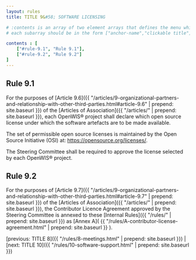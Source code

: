 ```yaml
---
layout: rules
title: TITLE 9&#58; SOFTWARE LICENSING

# :contents is an array of two element arrays that defines the menu which appears in the masthead
# each subarray should be in the form ["anchor-name","clickable title"]

contents : [
    ["#rule-9.1", "Rule 9.1"],
    ["#rule-9.2", "Rule 9.2"]
]
---
```


<h2 id="rule-9.1">Rule 9.1</h2>

For the purposes of [Article 9.6]({{ "/articles/9-organizational-partners-and-relationship-with-other-third-parties.html#article-9.6" | prepend: site.baseurl }}) of the [Articles of Association]({{ "/articles/" | prepend: site.baseurl }}), each OpenWIS&reg; project shall declare which open source license under which the software artefacts are to be made available.

The set of permissible open source licenses is maintained by the Open Source Initiative (OSI) at: https://opensource.org/licenses/.

The Steering Committee shall be required to approve the license selected by each OpenWIS&reg; project.  

<h2 id="rule-9.2">Rule 9.2</h2>

For the purposes of [Article 9.7]({{ "/articles/9-organizational-partners-and-relationship-with-other-third-parties.html#article-9.7" | prepend: site.baseurl }}) of the [Articles of Association]({{ "/articles/" | prepend: site.baseurl }}), the Contributor Licence Agreement approved by the Steering Committee is annexed to these [Internal Rules]({{ "/rules/" | prepend: site.baseurl }}) as [Annex A]( {{ "/rules/A-contributor-license-agreement.html" | prepend: site.baseurl }} ).

[previous: TITLE 8]({{ "/rules/8-meetings.html" | prepend: site.baseurl }}) \| [next: TITLE 10]({{ "/rules/10-software-support.html" | prepend: site.baseurl }})
